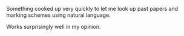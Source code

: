 Something cooked up very quickly to let me look up past papers and marking schemes using natural language. 

Works surprisingly well in my opinion.



